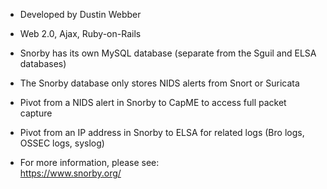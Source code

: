 * Developed by Dustin Webber

* Web 2.0, Ajax, Ruby-on-Rails

* Snorby has its own MySQL database (separate from the Sguil and ELSA databases)

* The Snorby database only stores NIDS alerts from Snort or Suricata

* Pivot from a NIDS alert in Snorby to CapME to access full packet capture

* Pivot from an IP address in Snorby to ELSA for related logs (Bro logs, OSSEC logs, syslog)

* For more information, please see:  
https://www.snorby.org/




